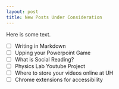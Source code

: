```yaml
---
layout: post
title: New Posts Under Consideration
---
```


Here is some text.

- [ ] Writing in Markdown
- [ ] Upping your Powerpoint Game
- [ ] What is Social Reading?
- [ ] Physics Lab Youtube Project
- [ ] Where to store your videos online at UH
- [ ] Chrome extensions for accessibility
